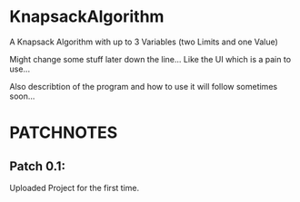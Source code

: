# KnapsackAlgorithm
A Knapsack Algorithm with up to 3 Variables (two Limits and one Value)

Might change some stuff later down the line... Like the UI which is a pain to use...

Also describtion of the program and how to use it will follow sometimes soon...

# PATCHNOTES

## Patch 0.1:
Uploaded Project for the first time.
